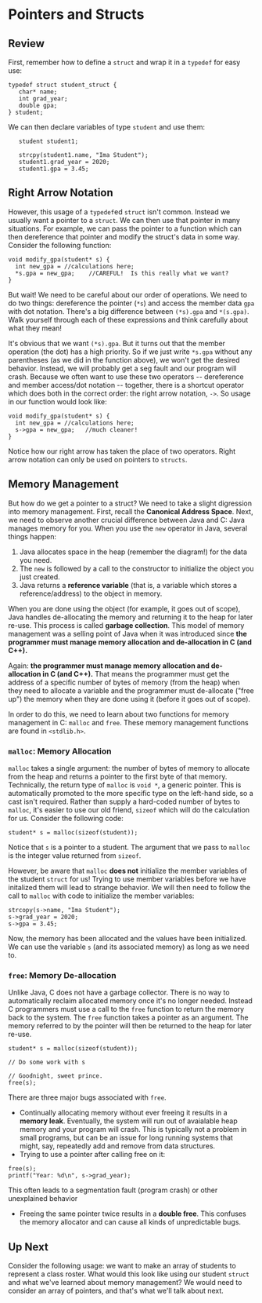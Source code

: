 # Pointers and Structs

## Review
First, remember how to define a `struct` and wrap it in a `typedef` for easy use:

```
typedef struct student_struct {
   char* name;
   int grad_year;
   double gpa;
} student;
```

We can then declare variables of type `student` and use them:

```
   student student1;

   strcpy(student1.name, "Ima Student");
   student1.grad_year = 2020; 
   student1.gpa = 3.45;
```

## Right Arrow Notation
However, this usage of a `typedef`ed `struct` isn't common.  Instead we usually want a pointer to a `struct`.  We can then use that pointer in many situations.  For example, we can pass the pointer to a function which can then dereference that pointer and modify the struct's data in some way.  Consider the following function:

```
void modify_gpa(student* s) {
  int new_gpa = //calculations here;
  *s.gpa = new_gpa;    //CAREFUL!  Is this really what we want?
}
```

But wait!  We need to be careful about our order of operations.  We need to do two things: dereference the pointer (`*s`) and access the member data `gpa` with dot notation.  There's a big difference between `(*s).gpa` and `*(s.gpa)`.  Walk yourself through each of these expressions and think carefully about what they mean!

It's obvious that we want `(*s).gpa`.  But it turns out that the member operation (the dot) has a high priority.  So if we just write `*s.gpa` without any parentheses (as we did in the function above), we won't get the desired behavior.  Instead, we will probably get a seg fault and our program will crash.  Because we often want to use these two operators -- dereference and member access/dot notation -- together, there is a shortcut operator which does both in the correct order: the right arrow notation, `->`.  So usage in our function would look like:

```
void modify_gpa(student* s) {
  int new_gpa = //calculations here;
  s->gpa = new_gpa;   //much cleaner!
}
```

Notice how our right arrow has taken the place of two operators.  Right arrow notation can only be used on pointers to `structs`.

## Memory Management
But how do we get a pointer to a struct?  We need to take a slight digression into memory management.  First, recall the **Canonical Address Space**.
Next, we need to observe another crucial difference between Java and C: Java manages memory for you.  When you use the `new` operator in Java, several things happen:

1. Java allocates space in the heap (remember the diagram!) for the data you need.
2. The `new` is followed by a call to the constructor to initialize the object you just created.
3. Java returns a **reference variable** (that is, a variable which stores a reference/address) to the object in memory.

When you are done using the object (for example, it goes out of scope), Java handles de-allocating the memory and returning it to the heap for later re-use.  This process is called **garbage collection**.  This model of memory management was a selling point of Java when it was introduced since **the programmer must manage memory allocation and de-allocation in C (and C++).**

Again: **the programmer must manage memory allocation and de-allocation in C (and C++).**  That means the programmer must get the address of a specific number of bytes of memory (from the heap) when they need to allocate a variable and the programmer must de-allocate ("free up") the memory when they are done using it (before it goes out of scope).

In order to do this, we need to learn about two functions for memory management in C: `malloc` and `free`.  These memory management functions are found in `<stdlib.h>`.

### `malloc`: Memory Allocation
`malloc` takes a single argument: the number of bytes of memory to allocate from the heap and returns a pointer to the first byte of that memory. Technically, the return type of `malloc` is `void *`, a generic pointer. This is automatically promoted to the more specific type on the left-hand side, so a cast isn't required.  Rather than supply a hard-coded number of bytes to `malloc`, it's easier to use our old friend, `sizeof` which will do the calculation for us.  Consider the following code:

```
student* s = malloc(sizeof(student));
```
Notice that `s` is a pointer to a student.  The argument that we pass to `malloc` is the integer value returned from `sizeof`.  

However, be aware that `malloc` **does not** initialize the member variables of the student `struct` for us!  Trying to use member variables before we have initalized them will lead to strange behavior.  We will then need to follow the call to `malloc` with code to initialize the member variables:

```
strcopy(s->name, "Ima Student");
s->grad_year = 2020;
s->gpa = 3.45;
```

Now, the memory has been allocated and the values have been initialized.  We can use the variable `s` (and its associated memory) as long as we need to.

### `free`: Memory De-allocation
Unlike Java, C does not have a garbage collector. There is no way to automatically reclaim allocated memory once it's no longer needed. Instead C programmers must use a call to the `free` function to return the memory back to the system.  The `free` function takes a pointer as an argument.  The memory referred to by the pointer will then be returned to the heap for later re-use.

```
student* s = malloc(sizeof(student));

// Do some work with s

// Goodnight, sweet prince.
free(s);
```

There are three major bugs associated with `free`.

* Continually allocating memory without ever freeing it results in a **memory leak**. Eventually, the system will run out of avaialable heap memory and your program will crash. This is typically not a problem in small programs, but can be an issue for long running systems 
that might, say, repeatedly add and remove from data structures.
* Trying to use a pointer after calling free on it:
```
free(s);
printf("Year: %d\n", s->grad_year); 
```
This often leads to a segmentation fault (program crash) or other unexplained behavior
* Freeing the same pointer twice results in a **double free**. This confuses the memory allocator and can cause all kinds of unpredictable bugs.


## Up Next
Consider the following usage: we want to make an array of students to represent a class roster.  What would this look like using our student `struct` and what we've learned about memory management?  We would need to consider an array of pointers, and that's what we'll talk about next.
